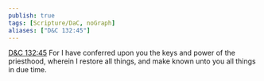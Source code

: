 ```yaml
---
publish: true
tags: [Scripture/DaC, noGraph]
aliases: ["D&C 132:45"]
---
```

[D&C 132:45](https://churchofjesuschrist.org/study/scriptures/dc-testament/dc/132?lang=eng&id=p45#p45) For I have conferred upon you the keys and power of the priesthood, wherein I restore all things, and make known unto you all things in due time.
